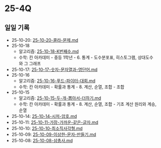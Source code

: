 # 25-4Q

## 일일 기록

- 25-10-20: [25-10-20-콜라-문제.md](/algorithm/programmers/25-4Q/25-10-20-콜라-문제.md)
- 25-10-18
  - 알고리즘: [25-10-18-K번째수.md](/algorithm/programmers/25-4Q/25-10-18-K번째수.md)
  - 수학: 칸 아카데미 - 중등 1학년 - 6. 통계 - 도수분포표, 히스토그램, 상대도수와 그 그래프
- 25-10-17: [25-10-17-숫자-문자열과-영단어.md](/algorithm/programmers/25-4Q/25-10-17-숫자-문자열과-영단어.md)
- 25-10-16
  - 알고리즘: [25-10-16-푸드-파이터-대회.md](/algorithm/programmers/25-4Q/25-10-16-푸드-파이터-대회.md)
  - 수학: 칸 아카데미 - 확률과 통계 - 8. 계산, 순열, 조합 - 조합
- 25-10-15
  - 알고리즘: [25-10-15-두-개-뽑아서-더하기.md](/algorithm/programmers/25-4Q/25-10-15-두-개-뽑아서-더하기.md)
  - 수학: 칸 아카데미 - 확률과 통계 - 8. 계산, 순열, 조합 - 기초 계산 원리와 계승, 순열
- 25-10-14: [25-10-14-시저-암호.md](/algorithm/programmers/25-4Q/25-10-14-시저-암호.md)
- 25-10-11: [25-10-11-가장-가까운-같은-글자.md](/algorithm/programmers/25-4Q/25-10-11-가장-가까운-같은-글자.md)
- 25-10-10: [25-10-10-최소직사각형.md](/algorithm/programmers/25-4Q/25-10-10-최소직사각형.md)
- 25-10-09: [25-10-09-이상한-문자-만들기.md](/algorithm/programmers/25-4Q/25-10-09-이상한-문자-만들기.md)
- 25-10-08: [25-10-08-삼총사.md](/algorithm/programmers/25-4Q/25-10-08-삼총사.md)
